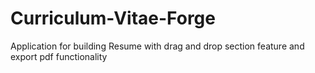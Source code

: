 # Curriculum-Vitae-Forge

Application for building Resume with drag and drop section feature and export pdf functionality
